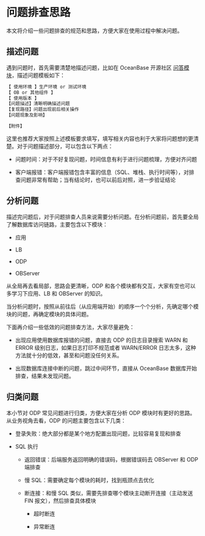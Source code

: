 # 问题排查思路

本文将介绍一些问题排查的规范和思路，方便大家在使用过程中解决问题。

## 描述问题

遇到问题时，首先需要清楚地描述问题，比如在 OceanBase 开源社区 [问答模块](https://ask.oceanbase.com/)，描述问题模板如下：

```bash
【 使用环境 】生产环境 or 测试环境
【 OB or 其他组件 】
【 使用版本 】
【问题描述】清晰明确描述问题
【复现路径】问题出现前后相关操作
【问题现象及影响】

【附件】
```

这里也推荐大家按照上述模板要求填写，填写相关内容也利于大家将问题想的更清楚。对于问题描述部分，可以包含以下两点：

* 问题时间：对于不好复现问题，时间信息有利于进行问题梳理，方便对齐问题

* 客户端报错：客户端报错包含丰富的信息（SQL、堆栈、执行时间等），对排查问题非常有帮助；当有结论时，也可以前后对照，进一步验证结论

## 分析问题

描述完问题后，对于问题排查人员来说需要分析问题。在分析问题前，首先要全局了解数据库访问链路，主要包含以下模块：

* 应用

* LB

* ODP

* OBServer

从全局再去看局部，思路会更清晰，ODP 和各个模块都有交互，大家有空也可以多学习下应用、LB 和 OBServer 的知识。

当分析问题时，按照从前往后（从应用端开始）的顺序一个个分析，先确定哪个模块的问题，再确定模块的具体问题。

下面再介绍一些低效的问题排查方法，大家尽量避免：

* 出现应用使用数据库报错的问题，直接去 ODP 的日志目录搜索 WARN 和 ERROR 级别日志，如果日志打印不规范或者 WARN/ERROR 日志太多，这种方法就十分的低效，甚至和问题没任何关系。

* 出现数据库连接中断的问题，跳过中间环节，直接从 OceanBase 数据库开始排查，结果未发现问题。

## 归类问题

本小节对 ODP 常见问题进行归类，方便大家在分析 ODP 模块时有更好的思路。从业务视角去看，ODP 的问题主要包含以下几类：

* 登录失败：绝大部分都是某个地方配置出现问题，比较容易复现和排查

* SQL 执行
  
  * 返回错误：后端服务返回明确的错误码，根据错误码去 OBServer 和 ODP 端排查
  
  * 慢 SQL：需要确定每个模块的耗时，找到瓶颈点去优化
  
  * 断连接：和慢 SQL 类似，需要先排查哪个模块主动断开连接（主动发送 FIN 报文），然后排查具体模块

    * 超时断连

    * 异常断连
